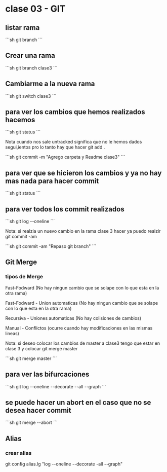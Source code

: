 # clase 03 - GIT

## listar rama
´´´sh
git branch
´´´

## Crear una rama
´´´sh
git branch clase3
´´´

## Cambiarme a la nueva rama
´´´sh
git switch clase3
´´´

## para ver los cambios que hemos realizados hacemos
´´´sh
git status
´´´

Nota cuando nos sale untracked significa que no le hemos dados segui,ientos pro lo tanto hay que hacer git add .

´´´sh
git commit -m "Agrego carpeta y Readme clase3"
´´´

## para ver que se hicieron los cambios y ya no hay mas nada para hacer commit 
´´´sh
git status
´´´

## para ver todos los commit realizados

´´´sh
git log --oneline
´´´

Nota: si realzia un nuevo cambio en la rama clase 3 hacer ya puedo realzir git commit -am

´´´sh
git commit -am "Repaso git branch"
´´´

## Git Merge

### tipos de Merge

Fast-Fodward (No hay ningun cambio que se solape con lo que esta en la otra rama)

Fast-Fodward - Union automaticas (No hay ningun cambio que se solape con lo que esta en la otra rama)

Recursiva - Uniones automaticas (No hay colisiones de cambios)

Manual - Conflictos (ocurre cuando hay modificaciones en las mismas lineas)

Nota: si deseo colocar los cambios de master a clase3 tengo que estar en clase 3 y colocar git merge master

´´´sh
git merge master
´´´

## para ver las bifurcaciones
´´´sh
git log --oneline --decorate --all --graph
´´´

## se puede hacer un abort en el caso que no se desea hacer commit
´´´sh
git merge --abort
´´´

## Alias

### crear alias

git config alias.lg "log --oneline --decorate -all --graph"
